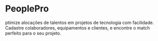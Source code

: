 # PeoplePro
ptimize alocações de talentos em projetos de tecnologia com facilidade. Cadastre colaboradores, equipamentos e clientes, e encontre o match perfeito para o seu projeto.
